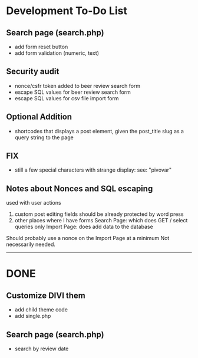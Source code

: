 # Development To-Do List
## Search page (search.php)
- add form reset button
- add form validation (numeric, text)
## Security audit
- nonce/csfr token added to beer review search form
- escape SQL values for beer review search form
- escape SQL values for csv file import form
## Optional Addition
- shortcodes that displays a post element, given the post_title slug as a query string to the page

## FIX
- still a few special characters with strange display:
see: "pivovar"
## Notes about Nonces and SQL escaping
used with user actions
1. custom post editing fields should be already protected by word press
2. other places where I have forms
Search Page: which does GET / select queries only
Import Page: does add data to the database

Should probably use a nonce on the Import Page at a minimum
Not necessarily needed.

---------------------------------------
# DONE

## Customize DIVI them
- add child theme code
- add single.php

## Search page (search.php)
- search by review date






